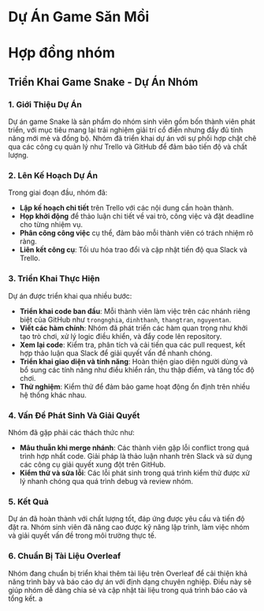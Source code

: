 # Dự Án Game Săn Mồi
# Hợp đồng nhóm

## Triển Khai Game Snake - Dự Án Nhóm

### 1. Giới Thiệu Dự Án
Dự án game Snake là sản phẩm do nhóm sinh viên gồm bốn thành viên phát triển, với mục tiêu mang lại trải nghiệm giải trí cổ điển nhưng đầy đủ tính năng mới mẻ và đồng bộ. Nhóm đã triển khai dự án với sự phối hợp chặt chẽ qua các công cụ quản lý như Trello và GitHub để đảm bảo tiến độ và chất lượng.

### 2. Lên Kế Hoạch Dự Án
Trong giai đoạn đầu, nhóm đã:
- **Lập kế hoạch chi tiết** trên Trello với các nội dung cần hoàn thành.
- **Họp khởi động** để thảo luận chi tiết về vai trò, công việc và đặt deadline cho từng nhiệm vụ.
- **Phân công công việc** cụ thể, đảm bảo mỗi thành viên có trách nhiệm rõ ràng.
- **Liên kết công cụ**: Tối ưu hóa trao đổi và cập nhật tiến độ qua Slack và Trello.

### 3. Triển Khai Thực Hiện
Dự án được triển khai qua nhiều bước:
- **Triển khai code ban đầu**: Mỗi thành viên làm việc trên các nhánh riêng biệt của GitHub như `trongnghia`, `dinhthanh`, `thangtran`, `nguyentan`.
- **Viết các hàm chính**: Nhóm đã phát triển các hàm quan trọng như khởi tạo trò chơi, xử lý logic điều khiển, và đẩy code lên repository.
- **Xem lại code**: Kiểm tra, phân tích và cải tiến qua các pull request, kết hợp thảo luận qua Slack để giải quyết vấn đề nhanh chóng.
- **Triển khai giao diện và tính năng**: Hoàn thiện giao diện người dùng và bổ sung các tính năng như điều khiển rắn, thu thập điểm, và tăng tốc độ chơi.
- **Thử nghiệm**: Kiểm thử để đảm bảo game hoạt động ổn định trên nhiều hệ thống khác nhau.

### 4. Vấn Đề Phát Sinh Và Giải Quyết
Nhóm đã gặp phải các thách thức như:
- **Mâu thuẫn khi merge nhánh**: Các thành viên gặp lỗi conflict trong quá trình hợp nhất code. Giải pháp là thảo luận nhanh trên Slack và sử dụng các công cụ giải quyết xung đột trên GitHub.
- **Kiểm thử và sửa lỗi**: Các lỗi phát sinh trong quá trình kiểm thử được xử lý nhanh chóng qua quá trình debug và review nhóm.

### 5. Kết Quả
Dự án đã hoàn thành với chất lượng tốt, đáp ứng được yêu cầu và tiến độ đặt ra. Nhóm sinh viên đã nâng cao được kỹ năng lập trình, làm việc nhóm và giải quyết vấn đề trong môi trường thực tế.

### 6. Chuẩn Bị Tài Liệu Overleaf
Nhóm đang chuẩn bị triển khai thêm tài liệu trên Overleaf để cải thiện khả năng trình bày và báo cáo dự án với định dạng chuyên nghiệp. Điều này sẽ giúp nhóm dễ dàng chia sẻ và cập nhật tài liệu trong quá trình báo cáo và tổng kết.
a